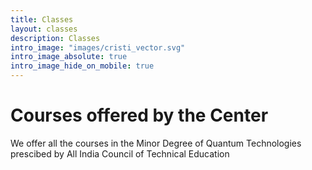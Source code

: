 ```yaml
---
title: Classes
layout: classes
description: Classes
intro_image: "images/cristi_vector.svg"
intro_image_absolute: true
intro_image_hide_on_mobile: true
---
```


# Courses offered by the Center

We offer all the courses in the Minor Degree of Quantum Technologies prescibed by All India Council of Technical Education
